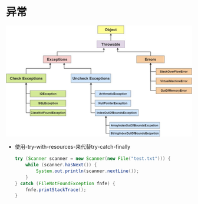 # 异常

![Java异常类层次结构图](../_media/java/Java异常类层次结构图.png)

- 使用-try-with-resources-来代替try-catch-finally

  ```java
  try (Scanner scanner = new Scanner(new File("test.txt"))) {
      while (scanner.hasNext()) {
          System.out.println(scanner.nextLine());
      }
  } catch (FileNotFoundException fnfe) {
      fnfe.printStackTrace();
  }
  ```

  